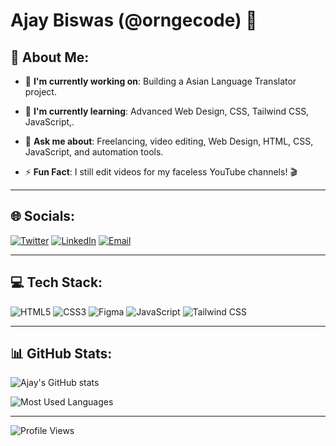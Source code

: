 # Ajay Biswas (@orngecode) 🚀

## 🌟 About Me:

- 🔭 **I'm currently working on**: 
  Building a Asian Language Translator project.
  
- 🌱 **I'm currently learning**: 
  Advanced Web Design, CSS, Tailwind CSS, JavaScript,.
  
- 💬 **Ask me about**: 
  Freelancing, video editing, Web Design, HTML, CSS, JavaScript, and automation tools.

- ⚡ **Fun Fact**: 
  I still edit videos for my faceless YouTube channels! 🎬

---

## 🌐 Socials:

[![Twitter](https://img.shields.io/badge/Twitter-1DA1F2?style=for-the-badge&logo=twitter&logoColor=white)](https://twitter.com/orngecode)
[![LinkedIn](https://img.shields.io/badge/LinkedIn-0077B5?style=for-the-badge&logo=linkedin&logoColor=white)](https://linkedin.com/in/orngecode)
[![Email](https://img.shields.io/badge/Email-D14836?style=for-the-badge&logo=gmail&logoColor=white)](mailto:orngecode@gmail.com)

---

## 💻 Tech Stack:

![HTML5](https://img.shields.io/badge/HTML5-E34F26?style=for-the-badge&logo=html5&logoColor=white)
![CSS3](https://img.shields.io/badge/CSS3-1572B6?style=for-the-badge&logo=css3&logoColor=white)
![Figma](https://img.shields.io/badge/Figma-F24E1E?style=for-the-badge&logo=figma&logoColor=white)
![JavaScript](https://img.shields.io/badge/JavaScript-F7DF1E?style=for-the-badge&logo=javascript&logoColor=black)
![Tailwind CSS](https://img.shields.io/badge/Tailwind_CSS-38B2AC?style=for-the-badge&logo=tailwind-css&logoColor=white)


---

## 📊 GitHub Stats:

![Ajay's GitHub stats](https://github-readme-stats.vercel.app/api?username=orngecode&show_icons=true&theme=radical)

![Most Used Languages](https://github-readme-stats.vercel.app/api/top-langs/?username=orngecode&layout=compact&theme=radical)

---

![Profile Views](https://komarev.com/ghpvc/?username=orngecode&color=blueviolet&style=for-the-badge)

